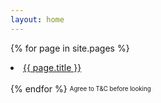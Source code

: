 ```yaml
---
layout: home
---
```

{% for page in site.pages %}  
    <li>
        <a href="{{ page.url }}"> {{ page.title }}</a>
    </li>  
{% endfor %}
<sub><sup>Agree to T&C before looking</sup></sub>

